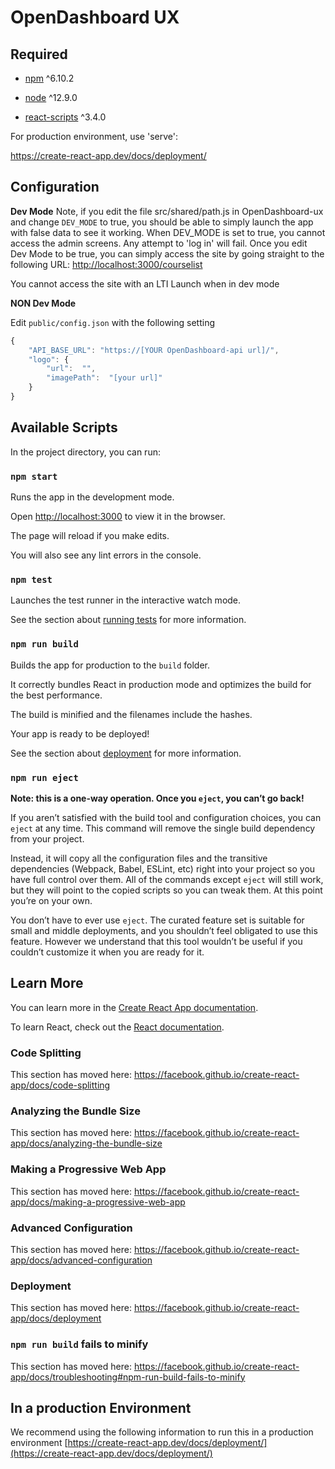 # OpenDashboard UX

## Required

-  [npm](https://www.npmjs.com/) ^6.10.2

-  [node](https://nodejs.org/en/) ^12.9.0

-  [react-scripts](https://www.npmjs.com/package/react-scripts) ^3.4.0

  
  

For production environment, use 'serve':

https://create-react-app.dev/docs/deployment/

  

## Configuration

**Dev Mode**
Note, if you edit the file src/shared/path.js in OpenDashboard-ux and change `DEV_MODE` to true, you should be able to simply launch the app with false data to see it working. When DEV_MODE is set to true, you cannot access the admin screens. Any attempt to 'log in' will fail. 
Once you edit Dev Mode to be true, you can simply access the site by going straight to the following URL: [http://localhost:3000/courselist](http://localhost:3000/courselist)

You cannot access the site with an LTI Launch when in dev mode


**NON Dev Mode**  

Edit `public/config.json` with the following setting

```javascript
{
	"API_BASE_URL": "https://[YOUR OpenDashboard-api url]/",
	"logo": {
		"url":  "",
		"imagePath":  "[your url]"
	}
}
```

## Available Scripts

  

In the project directory, you can run:

  

### `npm start`

  

Runs the app in the development mode.<br  />

Open [http://localhost:3000](http://localhost:3000) to view it in the browser.

  

The page will reload if you make edits.<br  />

You will also see any lint errors in the console.

  

### `npm test`

  

Launches the test runner in the interactive watch mode.<br  />

See the section about [running tests](https://facebook.github.io/create-react-app/docs/running-tests) for more information.

  

### `npm run build`

  

Builds the app for production to the `build` folder.<br  />

It correctly bundles React in production mode and optimizes the build for the best performance.

  

The build is minified and the filenames include the hashes.<br  />

Your app is ready to be deployed!

  

See the section about [deployment](https://facebook.github.io/create-react-app/docs/deployment) for more information.

  

### `npm run eject`

  

**Note: this is a one-way operation. Once you `eject`, you can’t go back!**

  

If you aren’t satisfied with the build tool and configuration choices, you can `eject` at any time. This command will remove the single build dependency from your project.

  

Instead, it will copy all the configuration files and the transitive dependencies (Webpack, Babel, ESLint, etc) right into your project so you have full control over them. All of the commands except `eject` will still work, but they will point to the copied scripts so you can tweak them. At this point you’re on your own.

  

You don’t have to ever use `eject`. The curated feature set is suitable for small and middle deployments, and you shouldn’t feel obligated to use this feature. However we understand that this tool wouldn’t be useful if you couldn’t customize it when you are ready for it.

  

## Learn More

  

You can learn more in the [Create React App documentation](https://facebook.github.io/create-react-app/docs/getting-started).

  

To learn React, check out the [React documentation](https://reactjs.org/).

  

### Code Splitting

  

This section has moved here: https://facebook.github.io/create-react-app/docs/code-splitting

  

### Analyzing the Bundle Size

  

This section has moved here: https://facebook.github.io/create-react-app/docs/analyzing-the-bundle-size

  

### Making a Progressive Web App

  

This section has moved here: https://facebook.github.io/create-react-app/docs/making-a-progressive-web-app

  

### Advanced Configuration

  

This section has moved here: https://facebook.github.io/create-react-app/docs/advanced-configuration

  

### Deployment

  

This section has moved here: https://facebook.github.io/create-react-app/docs/deployment

  

### `npm run build` fails to minify

 
This section has moved here: https://facebook.github.io/create-react-app/docs/troubleshooting#npm-run-build-fails-to-minify

## In a production Environment
We recommend using the following information to run this in a production environment
[https://create-react-app.dev/docs/deployment/](https://create-react-app.dev/docs/deployment/)
